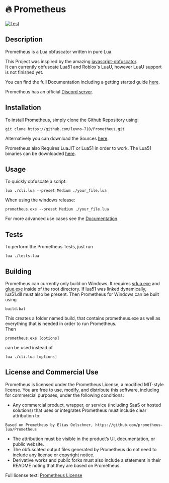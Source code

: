 # :fire: Prometheus
[![Test](https://github.com/prometheus-lua/Prometheus/actions/workflows/Test.yml/badge.svg)](https://github.com/prometheus-lua/Prometheus/actions/workflows/Test.yml)
## Description
Prometheus is a Lua obfuscator written in pure Lua.

This Project was inspired by the amazing [javascript-obfuscator](https://github.com/javascript-obfuscator/javascript-obfuscator).   
It can currently obfuscate Lua51 and Roblox's LuaU, however LuaU support is not finished yet.

You can find the full Documentation including a getting started guide [here](https://levno-710.gitbook.io/prometheus/).

Prometheus has an official [Discord server](https://discord.gg/U8h4d4Rf64).

## Installation
To install Prometheus, simply clone the Github Repository using:

```batch
git clone https://github.com/levno-710/Prometheus.git
```

Alternatively you can download the Sources [here](https://github.com/prometheus-lua/Prometheus/archive/refs/heads/master.zip).

Prometheus also Requires LuaJIT or Lua51 in order to work. The Lua51 binaries can be downloaded [here](https://sourceforge.net/projects/luabinaries/files/5.1.5/Tools%20Executables/).

## Usage
To quickly obfuscate a script:
```batch
lua ./cli.lua --preset Medium ./your_file.lua
```
When using the windows release:
```batch
prometheus.exe --preset Medium ./your_file.lua
```
For more advanced use cases see the [Documentation](https://levno-710.gitbook.io/prometheus/).
## Tests
To perform the Prometheus Tests, just run
```batch
lua ./tests.lua
```

## Building
Prometheus can currently only build on Windows.
It requires [srlua.exe](https://github.com/LuaDist/srlua) and [glue.exe](https://github.com/LuaDist/srlua) inside of the root directory. If lua51 was linked dynamically, lua51.dll must also be present. Then Prometheus for Windows can be built using
```batch
build.bat
```
This creates a folder named build, that contains prometheus.exe as well as everything that is needed in order to run Prometheus.   
Then
```batch
prometheus.exe [options]
```
can be used instead of
```batch
lua ./cli.lua [options]
```

## License and Commercial Use

Prometheus is licensed under the Prometheus License, a modified MIT-style license.
You are free to use, modify, and distribute this software, including for commercial purposes, under the following conditions:
 - Any commercial product, wrapper, or service (including SaaS or hosted solutions) that uses or integrates Prometheus must include clear attribution to:
```
Based on Prometheus by Elias Oelschner, https://github.com/prometheus-lua/Prometheus
```
 - The attribution must be visible in the product’s UI, documentation, or public website.
 - The obfuscated output files generated by Prometheus do not need to include any license or copyright notice.
 - Derivative works and public forks must also include a statement in their README noting that they are based on Prometheus.

Full license text: [Prometheus License](https://github.com/levno-710/Prometheus/blob/master/LICENSE)
